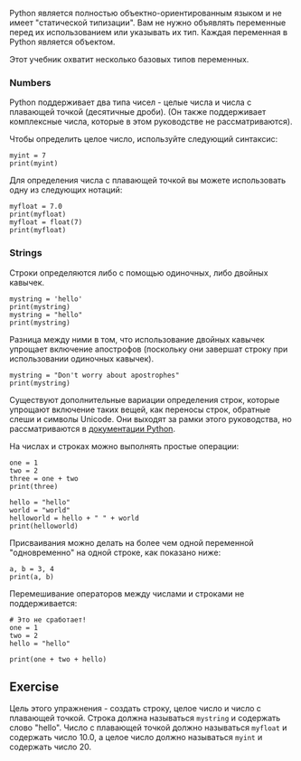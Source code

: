 Python является полностью объектно-ориентированным языком и не имеет "статической типизации". Вам не нужно объявлять переменные перед их использованием или указывать их тип. Каждая переменная в Python является объектом.

Этот учебник охватит несколько базовых типов переменных.

### Numbers
Python поддерживает два типа чисел - целые числа и числа с плавающей точкой (десятичные дроби). (Он также поддерживает комплексные числа, которые в этом руководстве не рассматриваются).

Чтобы определить целое число, используйте следующий синтаксис:

    myint = 7
    print(myint)

Для определения числа с плавающей точкой вы можете использовать одну из следующих нотаций:

    myfloat = 7.0
    print(myfloat)
    myfloat = float(7)
    print(myfloat)

### Strings

Строки определяются либо с помощью одиночных, либо двойных кавычек.

    mystring = 'hello'
    print(mystring)
    mystring = "hello"
    print(mystring)

Разница между ними в том, что использование двойных кавычек упрощает включение апострофов (поскольку они завершат строку при использовании одиночных кавычек).

    mystring = "Don't worry about apostrophes"
    print(mystring)
    
Существуют дополнительные вариации определения строк, которые упрощают включение таких вещей, как переносы строк, обратные слеши и символы Unicode. Они выходят за рамки этого руководства, но рассматриваются в [документации Python](http://docs.python.org/tutorial/introduction.html#strings "Strings in Python Tutorial").

На числах и строках можно выполнять простые операции:

    one = 1
    two = 2
    three = one + two
    print(three)

    hello = "hello"
    world = "world"
    helloworld = hello + " " + world
    print(helloworld)

Присваивания можно делать на более чем одной переменной "одновременно" на одной строке, как показано ниже:

    a, b = 3, 4
    print(a, b)

Перемешивание операторов между числами и строками не поддерживается:

    # Это не сработает!
    one = 1
    two = 2
    hello = "hello"
    
    print(one + two + hello)


Exercise
--------

Цель этого упражнения - создать строку, целое число и число с плавающей точкой. Строка должна называться `mystring` и содержать слово "hello". Число с плавающей точкой должно называться `myfloat` и содержать число 10.0, а целое число должно называться `myint` и содержать число 20.